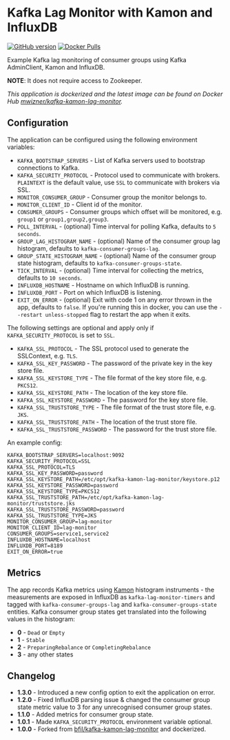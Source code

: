 # Kafka Lag Monitor with Kamon and InfluxDB
[![GitHub version](https://img.shields.io/github/tag/mwz/kafka-kamon-lag-monitor.svg?label=release)](https://github.com/mwz/kafka-kamon-lag-monitor/releases)
[![Docker Pulls](https://img.shields.io/docker/pulls/mwizner/kafka-kamon-lag-monitor.svg)](https://hub.docker.com/r/mwizner/kafka-kamon-lag-monitor)

Example Kafka lag monitoring of consumer groups using Kafka AdminClient, Kamon and InfluxDB.

**NOTE**: It does not require access to Zookeeper.

*This application is dockerized and the latest image can be found on Docker Hub [mwizner/kafka-kamon-lag-monitor](https://hub.docker.com/r/mwizner/kafka-kamon-lag-monitor).*


## Configuration
The application can be configured using the following environment variables:
- `KAFKA_BOOTSTRAP_SERVERS` - List of Kafka servers used to bootstrap connections to Kafka.
- `KAFKA_SECURITY_PROTOCOL` - Protocol used to communicate with brokers. `PLAINTEXT` is the default value, use `SSL` to communicate with brokers via SSL.
- `MONITOR_CONSUMER_GROUP` - Consumer group the monitor belongs to.
- `MONITOR_CLIENT_ID` - Client id of the monitor.
- `CONSUMER_GROUPS` - Consumer groups which offset will be monitored, e.g. `group1` or `group1,group2,group3`.
- `POLL_INTERVAL` - (optional) Time interval for polling Kafka, defaults to `5 seconds`.
- `GROUP_LAG_HISTOGRAM_NAME` - (optional) Name of the consumer group lag histogram, defaults to `kafka-consumer-groups-lag`.
- `GROUP_STATE_HISTOGRAM_NAME` - (optional) Name of the consumer group state histogram, defaults to `kafka-consumer-groups-state`.
- `TICK_INTERVAL` - (optional) Time interval for collecting the metrics, defaults to `10 seconds`.
- `INFLUXDB_HOSTNAME` - Hostname on which InfluxDB is running.
- `INFLUXDB_PORT` - Port on which InfluxDB is listening.
- `EXIT_ON_ERROR` - (optional) Exit with code 1 on any error thrown in the app, defaults to `false`.
  If you're running this in docker, you can use the `--restart unless-stopped` flag to restart the app when it exits.

The following settings are optional and apply only if `KAFKA_SECURITY_PROTOCOL` is set to `SSL`.
- `KAFKA_SSL_PROTOCOL` - The SSL protocol used to generate the SSLContext, e.g. `TLS`.
- `KAFKA_SSL_KEY_PASSWORD` - The password of the private key in the key store file.
- `KAFKA_SSL_KEYSTORE_TYPE` - The file format of the key store file, e.g. `PKCS12`.
- `KAFKA_SSL_KEYSTORE_PATH` - The location of the key store file.
- `KAFKA_SSL_KEYSTORE_PASSWORD` - The password for the key store file.
- `KAFKA_SSL_TRUSTSTORE_TYPE` - The file format of the trust store file, e.g. `JKS`.
- `KAFKA_SSL_TRUSTSTORE_PATH` - The location of the trust store file.
- `KAFKA_SSL_TRUSTSTORE_PASSWORD` - The password for the trust store file.

An example config:
```
KAFKA_BOOTSTRAP_SERVERS=localhost:9092
KAFKA_SECURITY_PROTOCOL=SSL
KAFKA_SSL_PROTOCOL=TLS
KAFKA_SSL_KEY_PASSWORD=password
KAFKA_SSL_KEYSTORE_PATH=/etc/opt/kafka-kamon-lag-monitor/keystore.p12
KAFKA_SSL_KEYSTORE_PASSWORD=password
KAFKA_SSL_KEYSTORE_TYPE=PKCS12
KAFKA_SSL_TRUSTSTORE_PATH=/etc/opt/kafka-kamon-lag-monitor/truststore.jks
KAFKA_SSL_TRUSTSTORE_PASSWORD=password
KAFKA_SSL_TRUSTSTORE_TYPE=JKS
MONITOR_CONSUMER_GROUP=lag-monitor
MONITOR_CLIENT_ID=lag-monitor
CONSUMER_GROUPS=service1,service2
INFLUXDB_HOSTNAME=localhost
INFLUXDB_PORT=8189
EXIT_ON_ERROR=true
```

## Metrics
The app records Kafka metrics using [Kamon](http://kamon.io/documentation/0.6.x/kamon-core/metrics/instruments/#histograms) histogram instruments - the measurements are exposed in InfluxDB as `kafka-lag-monitor-timers` and tagged with `kafka-consumer-groups-lag` and `kafka-consumer-groups-state` entities. Kafka consumer group states get translated into the following values in the histogram:
- **0** - `Dead` or `Empty`
- **1** - `Stable`
- **2** - `PreparingRebalance` or `CompletingRebalance`
- **3** - any other states

## Changelog
* **1.3.0** - Introduced a new config option to exit the application on error.
* **1.2.0** - Fixed InfluxDB parsing issue & changed the consumer group state metric value to 3 for any unrecognised consumer group states.
* **1.1.0** - Added metrics for consumer group state.
* **1.0.1** - Made `KAFKA_SECURITY_PROTOCOL` environment variable optional.
* **1.0.0** - Forked from [bfil/kafka-kamon-lag-monitor](https://github.com/bfil/kafka-kamon-lag-monitor) and dockerized.
